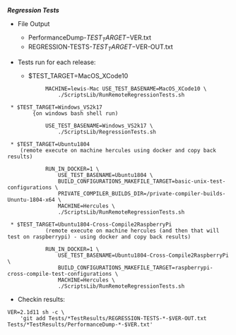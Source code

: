 ***Regression Tests***


   * File Output 
   
     *  PerformanceDump-$TEST_TARGET-$VER.txt 
     *  REGRESSION-TESTS-$TEST_TARGET-$VER-OUT.txt

   * Tests run for each release:
     
     * $TEST_TARGET=MacOS_XCode10
~~~
            MACHINE=lewis-Mac USE_TEST_BASENAME=MacOS_XCode10 \
                ./ScriptsLib/RunRemoteRegressionTests.sh
~~~

     * $TEST_TARGET=Windows_VS2k17
            {on windows bash shell run)
~~~
            USE_TEST_BASENAME=Windows_VS2k17 \
                ./ScriptsLib/RegressionTests.sh
~~~



     * $TEST_TARGET=Ubuntu1804
        (remote execute on machine hercules using docker and copy back results)
~~~
            RUN_IN_DOCKER=1 \
                USE_TEST_BASENAME=Ubuntu1804 \
                BUILD_CONFIGURATIONS_MAKEFILE_TARGET=basic-unix-test-configurations \
                PRIVATE_COMPILER_BUILDS_DIR=/private-compiler-builds-Ununtu-1804-x64 \
                MACHINE=Hercules \
                ./ScriptsLib/RunRemoteRegressionTests.sh
~~~


     * $TEST_TARGET=Ubuntu1804-Cross-Compile2RaspberryPi
                (remote execute on machine hercules (and then that will test on raspberrypi) - using docker and copy back results)
~~~
            RUN_IN_DOCKER=1 \
                USE_TEST_BASENAME=Ubuntu1804-Cross-Compile2RaspberryPi \
                BUILD_CONFIGURATIONS_MAKEFILE_TARGET=raspberrypi-cross-compile-test-configurations \
                MACHINE=Hercules \
                ./ScriptsLib/RunRemoteRegressionTests.sh

~~~



   * Checkin results:

~~~
VER=2.1d11 sh -c \
    'git add Tests/*TestResults/REGRESSION-TESTS-*-$VER-OUT.txt Tests/*TestResults/PerformanceDump-*-$VER.txt'
~~~
